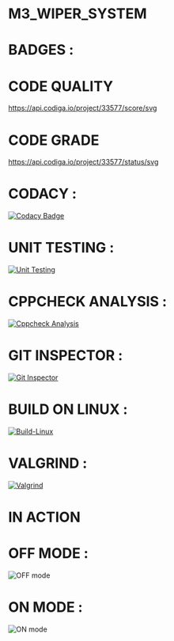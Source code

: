 # M3_WIPER_SYSTEM




# BADGES :

# CODE QUALITY 
https://api.codiga.io/project/33577/score/svg

# CODE GRADE 
https://api.codiga.io/project/33577/status/svg


# CODACY :
[![Codacy Badge](https://app.codacy.com/project/badge/Grade/99fa067241204422819383c190bbdd5f)](https://www.codacy.com/gh/AravinthArumugam/M3_WIPER_SYSTEM/dashboard?utm_source=github.com&amp;utm_medium=referral&amp;utm_content=AravinthArumugam/M3_WIPER_SYSTEM&amp;utm_campaign=Badge_Grade)


# UNIT TESTING :
[![Unit Testing](https://github.com/AravinthArumugam/M3_WIPER_SYSTEM/actions/workflows/Unit%20Testing.yml/badge.svg)](https://github.com/AravinthArumugam/M3_WIPER_SYSTEM/actions/workflows/Unit%20Testing.yml)

# CPPCHECK ANALYSIS :
[![Cppcheck Analysis](https://github.com/AravinthArumugam/M3_WIPER_SYSTEM/actions/workflows/Cppcheck%20Analysis.yml/badge.svg)](https://github.com/AravinthArumugam/M3_WIPER_SYSTEM/actions/workflows/Cppcheck%20Analysis.yml)

# GIT INSPECTOR :
[![Git Inspector](https://github.com/AravinthArumugam/M3_WIPER_SYSTEM/actions/workflows/Git%20Inspector.yml/badge.svg)](https://github.com/AravinthArumugam/M3_WIPER_SYSTEM/actions/workflows/Git%20Inspector.yml)

# BUILD ON LINUX :
[![Build-Linux](https://github.com/AravinthArumugam/M3_WIPER_SYSTEM/actions/workflows/Build-Linux.yml/badge.svg)](https://github.com/AravinthArumugam/M3_WIPER_SYSTEM/actions/workflows/Build-Linux.yml)

# VALGRIND :
[![Valgrind](https://github.com/AravinthArumugam/M3_WIPER_SYSTEM/actions/workflows/Valgrind.yml/badge.svg)](https://github.com/AravinthArumugam/M3_WIPER_SYSTEM/actions/workflows/Valgrind.yml)

# IN ACTION 

# OFF MODE :
![OFF mode](https://user-images.githubusercontent.com/102281509/168463249-1091ffd2-6af6-4ee1-8b82-688cc27ce462.png)

# ON MODE :
![ON mode](https://user-images.githubusercontent.com/102281509/168463266-b24eb89e-b1b0-46d9-b7b8-4b5a9b701c03.png)







